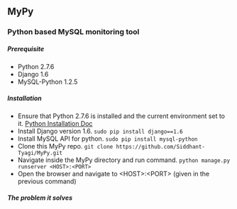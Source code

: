 ## MyPy
### Python based MySQL monitoring tool

##### Prerequisite
* Python 2.7.6
* Django 1.6
* MySQL-Python 1.2.5

##### Installation
* Ensure that Python 2.7.6 is installed and the current environment set to it. [Python Installation Doc](https://docs.python.org/2/install/)
* Install Django version 1.6. `sudo pip install django==1.6`
* Install MySQL API for python. `sudo pip install mysql-python`
* Clone this MyPy repo. `git clone https://github.com/Siddhant-Tyagi/MyPy.git`
* Navigate inside the MyPy directory and run command. `python manage.py runserver <HOST>:<PORT>`
* Open the browser and navigate to \<HOST>:\<PORT> (given in the previous command)

##### The problem it solves

